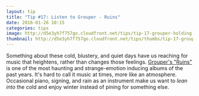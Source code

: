 ```yaml
---
layout: tip
title: "Tip #17: Listen to Grouper - Ruins"
date: 2016-01-26 10:15
categories: tips
image: http://d5e3yh7f757go.cloudfront.net/tips/tip-17-grouper-holding.jpg
thumbnail: http://d5e3yh7f757go.cloudfront.net/tips/thumbs/tip-17-grouper-holding.jpg
---
```

Something about these cold, blustery, and quiet days have us reaching for music that heightens, rather than changes those feelings. [Grouper's "Ruins"](https://open.spotify.com/album/5ElYoVUqRQIlDekD1v6aKa) is one of the most haunting and strange-emotion inducing albums of the past years. It's hard to call it music at times, more like an atmosphere. Occasional piano, signing, and rain as an instrument make us want to _lean into_ the cold and enjoy winter instead of pining for something else.